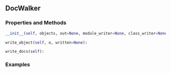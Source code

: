 ## <a id="Peeves.Doc.DocWalker.DocWalker">DocWalker</a>


### Properties and Methods
```python
__init__(self, objects, out=None, module_writer=None, class_writer=None, function_writer=None, object_writer=None): 
```

```python
write_object(self, o, written=None): 
```

```python
write_docs(self): 
```

### Examples
